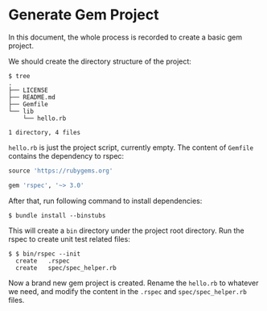 # Generate Gem Project

In this document, the whole process is recorded to create a basic gem project.

We should create the directory structure of the project:

```console
$ tree
.
├── LICENSE
├── README.md
├── Gemfile
└── lib
    └── hello.rb

1 directory, 4 files
```

`hello.rb` is just the project script, currently empty. The content of `Gemfile` contains the dependency to rspec:

```ruby
source 'https://rubygems.org'

gem 'rspec', '~> 3.0'
```

After that, run following command to install dependencies:

```console
$ bundle install --binstubs
```

This will create a `bin` directory under the project root directory. Run the rspec to create unit test related files:

```console
$ $ bin/rspec --init
  create   .rspec
  create   spec/spec_helper.rb
```

Now a brand new gem project is created. Rename the `hello.rb` to whatever we need, and modify the content in the `.rspec` and `spec/spec_helper.rb` files.
